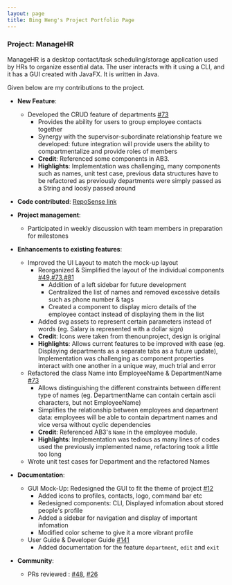 ```yaml
---
layout: page
title: Bing Heng's Project Portfolio Page
---
```


### Project: ManageHR

ManageHR is a desktop contact/task scheduling/storage application used by HRs to organize essential data. The user interacts with it using a CLI, and it has a GUI created with JavaFX. It is written in Java.

Given below are my contributions to the project.

* **New Feature**:
  * Developed the CRUD feature of departments [\#73]()
    * Provides the ability for users to group employee contacts together
    * Synergy with the supervisor-subordinate relationship feature we developed: future integration will provide users the ability to compartmentalize and provide roles of members
    * **Credit**: Referenced some components in AB3.
    * **Highlights**: Implementation was challenging, many components such as names, unit test case, previous data structures have to be refactored as previously departments were simply passed as a String and loosly passed around

* **Code contributed**: [RepoSense link](https://nus-cs2103-ay2324s1.github.io/tp-dashboard/?search=starry&sort=groupTitle&sortWithin=title&timeframe=commit&mergegroup=&groupSelect=groupByRepos&breakdown=true&checkedFileTypes=docs~functional-code~test-code&since=2023-09-22)

* **Project management**:
  * Participated in weekly discussion with team members in preparation for milestones

* **Enhancements to existing features**:
  * Improved the UI Layout to match the mock-up layout
    * Reorganized & Simplified the layout of the individual components [\#49](),[\#73](),[\#81]()
      * Addition of a left sidebar for future development
      * Centralized the list of names and removed excessive details such as phone number & tags
      * Created a component to display micro details of the employee contact instead of displaying them in the list
    * Added svg assets to represent certain parameters instead of words (eg. Salary is represented with a dollar sign)
    * **Credit**: Icons were taken from thenounproject, design is original
    * **Highlights**: Allows current features to be improved with ease (eg. Displaying departments as a separate tabs as a future update), Implementation was challenging as component properties interact with one another in a unique way, much trial and error
  * Refactored the class Name into EmployeeName & DepartmentName [\#73]()
    * Allows distinguishing the different constraints between different type of names (eg. DepartmentName can contain certain ascii characters, but not EmployeeName)
    * Simplifies the relationship between employees and department data: employees will be able to contain department names and vice versa without cyclic dependencies
    * **Credit**: Referenced AB3's `Name` in the employee module.
    * **Highlights**: Implementation was tedious as many lines of codes used the previously implemented name, refactoring took a little too long
  * Wrote unit test cases for Department and the refactored Names

* **Documentation**:
  * GUI Mock-Up: Redesigned the GUI to fit the theme of project [\#12]()
    * Added icons to profiles, contacts, logo, command bar etc
    * Redesigned components: CLI, Displayed infomation about stored people's profile
    * Added a sidebar for navigation and display of important infomation
    * Modified color scheme to give it a more vibrant profile
  * User Guide & Developer Guide [\#141]()
    * Added documentation for the feature `department`, `edit` and `exit`
* **Community**:
  * PRs reviewed : [\#48](), [\#26]()


